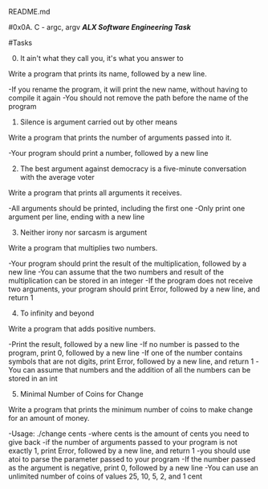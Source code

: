 README.md

#0x0A. C - argc, argv
***ALX Software Engineering Task***

#Tasks

0. It ain't what they call you, it's what you answer to

Write a program that prints its name, followed by a new line.

-If you rename the program, it will print the new name, without having to compile it again
-You should not remove the path before the name of the program

1. Silence is argument carried out by other means

Write a program that prints the number of arguments passed into it.

-Your program should print a number, followed by a new line

2. The best argument against democracy is a five-minute conversation with the average voter

Write a program that prints all arguments it receives.

-All arguments should be printed, including the first one
-Only print one argument per line, ending with a new line

3. Neither irony nor sarcasm is argument

Write a program that multiplies two numbers.

-Your program should print the result of the multiplication, followed by a new line
-You can assume that the two numbers and result of the multiplication can be stored in an integer
-If the program does not receive two arguments, your program should print Error, followed by a new line, and return 1

4. To infinity and beyond

Write a program that adds positive numbers.

-Print the result, followed by a new line
-If no number is passed to the program, print 0, followed by a new line
-If one of the number contains symbols that are not digits, print Error, followed by a new line, and return 1
-You can assume that numbers and the addition of all the numbers can be stored in an int


5. Minimal Number of Coins for Change

Write a program that prints the minimum number of coins to make change for an amount of money.

-Usage: ./change cents
-where cents is the amount of cents you need to give back
-if the number of arguments passed to your program is not exactly 1, print Error, followed by a new line, and return 1
-you should use atoi to parse the parameter passed to your program
-If the number passed as the argument is negative, print 0, followed by a new line
-You can use an unlimited number of coins of values 25, 10, 5, 2, and 1 cent

